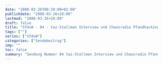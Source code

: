```yaml
---
date: "2008-03-26T00:20:00+02:00"
publishdate: "2008-03-26+20:00"
lastmod: "2008-03-26+20:00"
draft: false
title: "SfdvW - 04 - taz-Stallman Interview und Chaosradio Pfandhacking"
tags: [""]
series: ["SfdvW"]
categories: ["Sendebeitrag"]
img: ""
toc: false
summary: "Sendung Nummer 04 taz-Stallman Interview und Chaosradio Pfandhacking"
---
```


<div id="example"></div>
<script src="https://cdn.podlove.org/web-player/embed.js"></script>

<script>
  podlovePlayer('#example', '/blog/sfdvw04.json');
</script>
